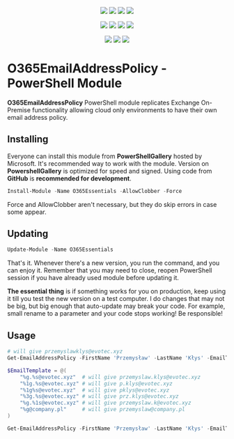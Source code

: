 ﻿<p align="center">
  <a href="https://dev.azure.com/evotecpl/O365EmailAddressPolicy/_build/latest?definitionId=3"><img src="https://dev.azure.com/evotecpl/O365EmailAddressPolicy/_apis/build/status/EvotecIT.O365EmailAddressPolicy"></a>
  <a href="https://www.powershellgallery.com/packages/O365EmailAddressPolicy"><img src="https://img.shields.io/powershellgallery/v/O365EmailAddressPolicy.svg"></a>
  <a href="https://www.powershellgallery.com/packages/O365EmailAddressPolicy"><img src="https://img.shields.io/powershellgallery/vpre/O365EmailAddressPolicy.svg?label=powershell%20gallery%20preview&colorB=yellow"></a>
  <a href="https://github.com/EvotecIT/O365EmailAddressPolicy"><img src="https://img.shields.io/github/license/EvotecIT/O365EmailAddressPolicy.svg"></a>
</p>

<p align="center">
  <a href="https://www.powershellgallery.com/packages/O365EmailAddressPolicy"><img src="https://img.shields.io/powershellgallery/p/O365EmailAddressPolicy.svg"></a>
  <a href="https://github.com/EvotecIT/O365EmailAddressPolicy"><img src="https://img.shields.io/github/languages/top/evotecit/O365EmailAddressPolicy.svg"></a>
  <a href="https://github.com/EvotecIT/O365EmailAddressPolicy"><img src="https://img.shields.io/github/languages/code-size/evotecit/O365EmailAddressPolicy.svg"></a>
  <a href="https://www.powershellgallery.com/packages/O365EmailAddressPolicy"><img src="https://img.shields.io/powershellgallery/dt/O365EmailAddressPolicy.svg"></a>
</p>

<p align="center">
  <a href="https://twitter.com/PrzemyslawKlys"><img src="https://img.shields.io/twitter/follow/PrzemyslawKlys.svg?label=Twitter%20%40PrzemyslawKlys&style=social"></a>
  <a href="https://evotec.xyz/hub"><img src="https://img.shields.io/badge/Blog-evotec.xyz-2A6496.svg"></a>
  <a href="https://www.linkedin.com/in/pklys"><img src="https://img.shields.io/badge/LinkedIn-pklys-0077B5.svg?logo=LinkedIn"></a>
</p>

# O365EmailAddressPolicy - PowerShell Module

**O365EmailAddressPolicy** PowerShell module replicates Exchange On-Premise functionality allowing cloud only environments to have their own email address policy.


## Installing

Everyone can install this module from **PowerShellGallery** hosted by Microsoft. It's recommended way to work with the module.
Version on **PowershellGallery** is optimized for speed and signed. Using code from **GitHub** is **recommended for development**.

```powershell
Install-Module -Name O365Essentials -AllowClobber -Force
```

Force and AllowClobber aren't necessary, but they do skip errors in case some appear.

## Updating

```powershell
Update-Module -Name O365Essentials
```

That's it. Whenever there's a new version, you run the command, and you can enjoy it. Remember that you may need to close, reopen PowerShell session if you have already used module before updating it.

**The essential thing** is if something works for you on production, keep using it till you test the new version on a test computer. I do changes that may not be big, but big enough that auto-update may break your code. For example, small rename to a parameter and your code stops working! Be responsible!

## Usage


```powershell
# will give przemyslawklys@evotec.xyz
Get-EmailAddressPolicy -FirstName 'Przemysław' -LastName 'Kłys' -EmailTemplate "%g%s@evotec.xyz" -ToLower
```

```powershell
$EmailTemplate = @(
    "%g.%s@evotec.xyz"  # will give przemyslaw.klys@evotec.xyz
    "%1g.%s@evotec.xyz" # will give p.klys@evotec.xyz
    "%1g%s@evotec.xyz"  # will give pklys@evotec.xyz
    "%3g.%s@evotec.xyz" # will give prz.klys@evotec.xyz
    "%g.%1s@evotec.xyz" # will give przemyslaw.k@evotec.xyz
    "%g@company.pl"     # will give przemyslaw@company.pl
)

Get-EmailAddressPolicy -FirstName 'Przemysław' -LastName 'Kłys' -EmailTemplate $EmailTemplate -ToLower
```